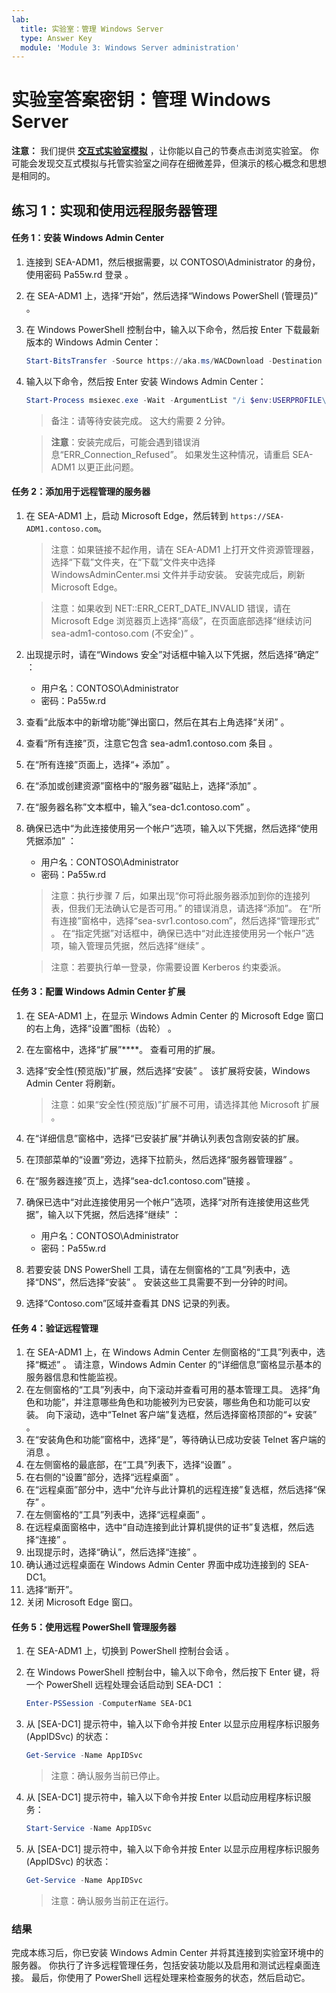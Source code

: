 ```yaml
---
lab:
  title: 实验室：管理 Windows Server
  type: Answer Key
  module: 'Module 3: Windows Server administration'
---
```


# 实验室答案密钥：管理 Windows Server

**注意：** 我们提供 **[交互式实验室模拟](https://mslabs.cloudguides.com/guides/AZ-800%20Lab%20Simulation%20-%20Managing%20Windows%20Server)** ，让你能以自己的节奏点击浏览实验室。 你可能会发现交互式模拟与托管实验室之间存在细微差异，但演示的核心概念和思想是相同的。 

## 练习 1：实现和使用远程服务器管理

#### 任务 1：安装 Windows Admin Center

1. 连接到 SEA-ADM1，然后根据需要，以 CONTOSO\Administrator 的身份，使用密码 Pa55w.rd 登录  。
1. 在 SEA-ADM1 上，选择“开始”，然后选择“Windows PowerShell (管理员)”  。
1. 在 Windows PowerShell 控制台中，输入以下命令，然后按 Enter 下载最新版本的 Windows Admin Center：
    
   ```powershell
   Start-BitsTransfer -Source https://aka.ms/WACDownload -Destination "$env:USERPROFILE\Downloads\WindowsAdminCenter.msi"
   ```
1. 输入以下命令，然后按 Enter 安装 Windows Admin Center：
    
   ```powershell
   Start-Process msiexec.exe -Wait -ArgumentList "/i $env:USERPROFILE\Downloads\WindowsAdminCenter.msi /qn /L*v log.txt REGISTRY_REDIRECT_PORT_80=1 SME_PORT=443 SSL_CERTIFICATE_OPTION=generate"
   ```

   > 备注：请等待安装完成。 这大约需要 2 分钟。
   
   > **注意**：安装完成后，可能会遇到错误消息“ERR_Connection_Refused”。 如果发生这种情况，请重启 SEA-ADM1 以更正此问题。

#### 任务 2：添加用于远程管理的服务器

1. 在 SEA-ADM1 上，启动 Microsoft Edge，然后转到 `https://SEA-ADM1.contoso.com`。

   >注意：如果链接不起作用，请在 SEA-ADM1 上打开文件资源管理器，选择“下载”文件夹，在“下载”文件夹中选择 WindowsAdminCenter.msi 文件并手动安装。 安装完成后，刷新 Microsoft Edge。

   >注意：如果收到 NET::ERR_CERT_DATE_INVALID 错误，请在 Microsoft Edge 浏览器页上选择“高级”，在页面底部选择“继续访问 sea-adm1-contoso.com (不安全)” 。

2. 出现提示时，请在“Windows 安全”对话框中输入以下凭据，然后选择“确定” ：

   - 用户名：CONTOSO\Administrator
   - 密码：Pa55w.rd

3. 查看“此版本中的新增功能”弹出窗口，然后在其右上角选择“关闭” 。
4. 查看“所有连接”页，注意它包含 sea-adm1.contoso.com 条目 。 
5. 在“所有连接”页面上，选择“+ 添加” 。 
6. 在“添加或创建资源”窗格中的“服务器”磁贴上，选择“添加” 。
7. 在“服务器名称”文本框中，输入“sea-dc1.contoso.com” 。
8. 确保已选中“为此连接使用另一个帐户”选项，输入以下凭据，然后选择“使用凭据添加” ：

   - 用户名：CONTOSO\Administrator
   - 密码：Pa55w.rd

   > 注意：执行步骤 7 后，如果出现“你可将此服务器添加到你的连接列表，但我们无法确认它是否可用。”  的错误消息，请选择“添加”。 在“所有连接”窗格中，选择“sea-svr1.contoso.com”，然后选择“管理形式” 。 在“指定凭据”对话框中，确保已选中“对此连接使用另一个帐户”选项，输入管理员凭据，然后选择“继续”  。

   > 注意：若要执行单一登录，你需要设置 Kerberos 约束委派。

#### 任务 3：配置 Windows Admin Center 扩展

1. 在 SEA-ADM1 上，在显示 Windows Admin Center 的 Microsoft Edge 窗口的右上角，选择“设置”图标（齿轮） 。
1. 在左窗格中，选择“扩展”****。 查看可用的扩展。
1. 选择“安全性(预览版)”扩展，然后选择“安装” 。 该扩展将安装，Windows Admin Center 将刷新。

   > 注意：如果“安全性(预览版)”扩展不可用，请选择其他 Microsoft 扩展 。

1. 在“详细信息”窗格中，选择“已安装扩展”并确认列表包含刚安装的扩展。
1. 在顶部菜单的“设置”旁边，选择下拉箭头，然后选择“服务器管理器” 。
1. 在“服务器连接”页上，选择“sea-dc1.contoso.com”链接 。
1. 确保已选中“对此连接使用另一个帐户”选项，选择“对所有连接使用这些凭据”，输入以下凭据，然后选择“继续”  ：

   - 用户名：CONTOSO\Administrator
   - 密码：Pa55w.rd

1. 若要安装 DNS PowerShell 工具，请在左侧窗格的“工具”列表中，选择“DNS”，然后选择“安装”  。 安装这些工具需要不到一分钟的时间。
1. 选择“Contoso.com”区域并查看其 DNS 记录的列表。

#### 任务 4：验证远程管理

1. 在 SEA-ADM1 上，在 Windows Admin Center 左侧窗格的“工具”列表中，选择“概述”  。 请注意，Windows Admin Center 的“详细信息”窗格显示基本的服务器信息和性能监视。
1. 在左侧窗格的“工具”列表中，向下滚动并查看可用的基本管理工具。 选择“角色和功能”，并注意哪些角色和功能被列为已安装，哪些角色和功能可以安装。 向下滚动，选中“Telnet 客户端”复选框，然后选择窗格顶部的“+ 安装” 。
1. 在“安装角色和功能”窗格中，选择“是”，等待确认已成功安装 Telnet 客户端的消息 。
1. 在左侧窗格的最底部，在“工具”列表下，选择“设置” 。
1. 在右侧的“设置”部分，选择“远程桌面” 。
1. 在“远程桌面”部分中，选中“允许与此计算机的远程连接”复选框，然后选择“保存”  。
1. 在左侧窗格的“工具”列表中，选择“远程桌面” 。
1. 在远程桌面窗格中，选中“自动连接到此计算机提供的证书”复选框，然后选择“连接” 。
1. 出现提示时，选择“确认”，然后选择“连接” 。
1. 确认通过远程桌面在 Windows Admin Center 界面中成功连接到的 SEA-DC1。
1. 选择“断开”。
1. 关闭 Microsoft Edge 窗口。

#### 任务 5：使用远程 PowerShell 管理服务器

1. 在 SEA-ADM1 上，切换到 PowerShell 控制台会话 。 
1. 在 Windows PowerShell 控制台中，输入以下命令，然后按下 Enter 键，将一个 PowerShell 远程处理会话启动到 SEA-DC1 ：

   ```powershell
   Enter-PSSession -ComputerName SEA-DC1
   ```
1. 从 [SEA-DC1] 提示符中，输入以下命令并按 Enter 以显示应用程序标识服务 (AppIDSvc) 的状态：

   ```powershell
   Get-Service -Name AppIDSvc
   ```

   > 注意：确认服务当前已停止。

1. 从 [SEA-DC1] 提示符中，输入以下命令并按 Enter 以启动应用程序标识服务：

   ```powershell
   Start-Service -Name AppIDSvc
   ```
1. 从 [SEA-DC1] 提示符中，输入以下命令并按 Enter 以显示应用程序标识服务 (AppIDSvc) 的状态：

   ```powershell
   Get-Service -Name AppIDSvc
   ```

   > 注意：确认服务当前正在运行。

### 结果

完成本练习后，你已安装 Windows Admin Center 并将其连接到实验室环境中的服务器。 你执行了许多远程管理任务，包括安装功能以及启用和测试远程桌面连接。 最后，你使用了 PowerShell 远程处理来检查服务的状态，然后启动它。
